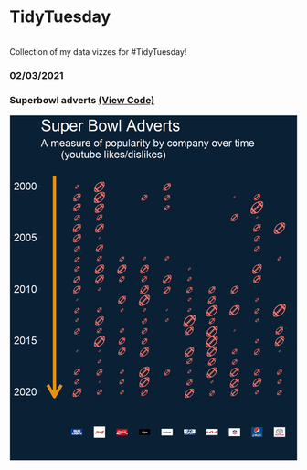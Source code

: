 # TidyTuesday
<br>
Collection of my data vizzes for #TidyTuesday!

<br>

### 02/03/2021
### Superbowl adverts [(View Code)](Rcode/2021_03_02_NFLAdverts.R)

![](plots/2021_03_02_NFLAdverts.png)